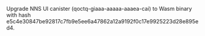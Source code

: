 Upgrade NNS UI canister (qoctq-giaaa-aaaaa-aaaea-cai) to Wasm binary with hash e5c4e30847be92817c7fb9e5ee6a47862a12a9192f0c17e9925223d28e895ed4.